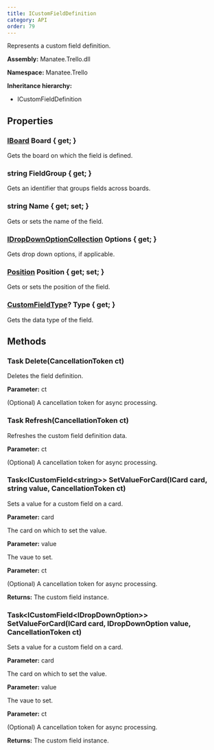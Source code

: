 ```yaml
---
title: ICustomFieldDefinition
category: API
order: 79
---
```


Represents a custom field definition.

**Assembly:** Manatee.Trello.dll

**Namespace:** Manatee.Trello

**Inheritance hierarchy:**

- ICustomFieldDefinition

## Properties

### [IBoard](../IBoard#iboard) Board { get; }

Gets the board on which the field is defined.

### string FieldGroup { get; }

Gets an identifier that groups fields across boards.

### string Name { get; set; }

Gets or sets the name of the field.

### [IDropDownOptionCollection](../IDropDownOptionCollection#idropdownoptioncollection) Options { get; }

Gets drop down options, if applicable.

### [Position](../Position#position) Position { get; set; }

Gets or sets the position of the field.

### [CustomFieldType](../CustomFieldType#customfieldtype)? Type { get; }

Gets the data type of the field.

## Methods

### Task Delete(CancellationToken ct)

Deletes the field definition.

**Parameter:** ct

(Optional) A cancellation token for async processing.

### Task Refresh(CancellationToken ct)

Refreshes the custom field definition data.

**Parameter:** ct

(Optional) A cancellation token for async processing.

### Task&lt;ICustomField&lt;string&gt;&gt; SetValueForCard(ICard card, string value, CancellationToken ct)

Sets a value for a custom field on a card.

**Parameter:** card

The card on which to set the value.

**Parameter:** value

The vaue to set.

**Parameter:** ct

(Optional) A cancellation token for async processing.

**Returns:** The custom field instance.

### Task&lt;ICustomField&lt;IDropDownOption&gt;&gt; SetValueForCard(ICard card, IDropDownOption value, CancellationToken ct)

Sets a value for a custom field on a card.

**Parameter:** card

The card on which to set the value.

**Parameter:** value

The vaue to set.

**Parameter:** ct

(Optional) A cancellation token for async processing.

**Returns:** The custom field instance.


